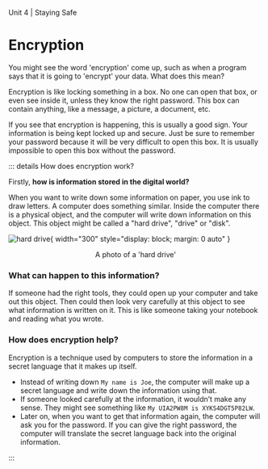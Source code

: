 Unit 4 | Staying Safe

# Encryption

You might see the word 'encryption' come up, such as when a program says that it is going to 'encrypt' your data. What does this mean?

Encryption is like locking something in a box. No one can open that box, or even see inside it, unless they know the right password. This box can contain anything, like a message, a picture, a document, etc.

If you see that encryption is happening, this is usually a good sign. Your information is being kept locked up and secure. Just be sure to remember your password because it will be very difficult to open this box. It is usually impossible to open this box without the password.

::: details How does encryption work?

Firstly, **how is information stored in the digital world?**

When you want to write down some information on paper, you use ink to draw letters. A computer does something similar. Inside the computer there is a physical object, and the computer will write down information on this object. This object might be called a "hard drive", "drive" or "disk".

![hard drive](/course/4-staying-safe/harddrive.jpg){ width="300" style="display: block; margin: 0 auto" }

<p style="text-align: center;">A photo of a 'hard drive'</p>

### **What can happen to this information?**

If someone had the right tools, they could open up your computer and take out this object. Then could then look very carefully at this object to see what information is written on it. This is like someone taking your notebook and reading what you wrote.

### **How does encryption help?**

Encryption is a technique used by computers to store the information in a secret language that it makes up itself.

- Instead of writing down `My name is Joe`, the computer will make up a secret language and write down the information using that.
- If someone looked carefully at the information, it wouldn’t make any sense. They might see something like `My UIA2PW8M is XYKS4DGT5P82LW`.
- Later on, when you want to get that information again, the computer will ask you for the password. If you can give the right password, the computer will translate the secret language back into the original information.

:::

